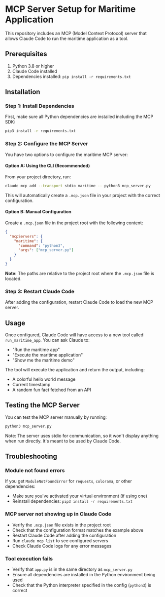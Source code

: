 # MCP Server Setup for Maritime Application

This repository includes an MCP (Model Context Protocol) server that allows Claude Code to run the maritime application as a tool.

## Prerequisites

1. Python 3.8 or higher
2. Claude Code installed
3. Dependencies installed: `pip install -r requirements.txt`

## Installation

### Step 1: Install Dependencies

First, make sure all Python dependencies are installed including the MCP SDK:

```bash
pip3 install -r requirements.txt
```

### Step 2: Configure the MCP Server

You have two options to configure the maritime MCP server:

#### Option A: Using the CLI (Recommended)

From your project directory, run:

```bash
claude mcp add --transport stdio maritime -- python3 mcp_server.py
```

This will automatically create a `.mcp.json` file in your project with the correct configuration.

#### Option B: Manual Configuration

Create a `.mcp.json` file in the project root with the following content:

```json
{
  "mcpServers": {
    "maritime": {
      "command": "python3",
      "args": ["mcp_server.py"]
    }
  }
}
```

**Note:** The paths are relative to the project root where the `.mcp.json` file is located.

### Step 3: Restart Claude Code

After adding the configuration, restart Claude Code to load the new MCP server.

## Usage

Once configured, Claude Code will have access to a new tool called `run_maritime_app`. You can ask Claude to:

- "Run the maritime app"
- "Execute the maritime application"
- "Show me the maritime demo"

The tool will execute the application and return the output, including:
- A colorful hello world message
- Current timestamp
- A random fun fact fetched from an API

## Testing the MCP Server

You can test the MCP server manually by running:

```bash
python3 mcp_server.py
```

Note: The server uses stdio for communication, so it won't display anything when run directly. It's meant to be used by Claude Code.

## Troubleshooting

### Module not found errors

If you get `ModuleNotFoundError` for `requests`, `colorama`, or other dependencies:
- Make sure you've activated your virtual environment (if using one)
- Reinstall dependencies: `pip3 install -r requirements.txt`

### MCP server not showing up in Claude Code

- Verify the `.mcp.json` file exists in the project root
- Check that the configuration format matches the example above
- Restart Claude Code after adding the configuration
- Run `claude mcp list` to see configured servers
- Check Claude Code logs for any error messages

### Tool execution fails

- Verify that `app.py` is in the same directory as `mcp_server.py`
- Ensure all dependencies are installed in the Python environment being used
- Check that the Python interpreter specified in the config (`python3`) is correct
